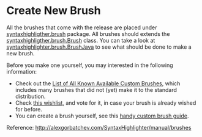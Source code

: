 # Create New Brush #

All the brushes that come with the release are placed under [syntaxhighligther.brush](http://cws1989.github.io/java-syntax-highlighter/syntaxhighlighter/brush/package-summary.html) package. All brushes should extends the [syntaxhighligther.brush.Brush](http://cws1989.github.io/java-syntax-highlighter/syntaxhighlighter/brush/Brush.html) class. You can take a look at [syntaxhighlighter.brush.BrushJava](https://github.com/cws1989/java-syntax-highlighter/blob/master/src/syntaxhighlighter/brush/BrushJava.java) to see what should be done to make a new brush.

Before you make one yourself, you may interested in the following information:
  * Check out the [List of All Known Available Custom Brushes](http://www.undermyhat.org/blog/2009/09/list-of-brushes-syntaxhighligher/), which includes many brushes that did not (yet) make it to the standard distribution.
  * Check [this wishlist](http://www.undermyhat.org/blog/2009/09/list-of-brushes-syntaxhighligher/#wishes), and vote for it, in case your brush is already wished for before.
  * You can create a brush yourself, see this [handy custom brush guide](http://alexgorbatchev.com/SyntaxHighlighter/manual/brushes/custom.html).

Reference: http://alexgorbatchev.com/SyntaxHighlighter/manual/brushes